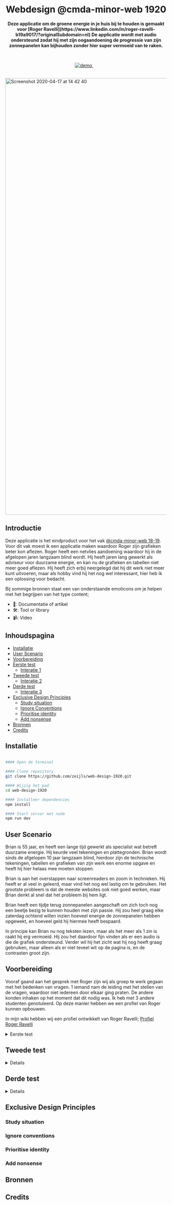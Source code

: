 <h1 align="center">Webdesign @cmda-minor-web 1920</h1>

<p align="center"><b>Deze applicatie om de groene energie in je huis bij te houden is gemaakt voor [Roger Ravelli](https://www.linkedin.com/in/roger-ravelli-b19a9017/?originalSubdomain=nl) De applicatie wordt met audio ondersteund zodat hij met zijn oogaandoening de progressie van zijn zonnepanelen kan bijhouden zonder hier super vermoeid van te raken. </b>
</p>

<br>

<p align="center">
  <a href="https://web-design-simone.herokuapp.com/">
    <img src="https://img.shields.io/badge/demo-LIVE-brightgreen.svg?style=flat-square" alt="demo">
  </a>
  &nbsp;&nbsp;&nbsp;
</p>

<br>

<img width="1361" alt="Screenshot 2020-04-17 at 14 42 40" src="https://user-images.githubusercontent.com/45422060/79570446-c0318f80-80b9-11ea-9a90-521d97b24524.png">

## Introductie

Deze applicatie is het eindproduct voor het vak [@cmda-minor-web 18-19](https://github.com/cmda-minor-web/browser-technologies-1819). Voor dit vak moest ik een applicatie maken waardoor Roger zijn grafieken beter kon aflezen. Roger heeft een netvlies aandoening waardoor hij in de afgelopen jaren langzaam blind wordt. Hij heeft jaren lang gewerkt als adviseur voor duurzame energie, en kan nu de grafieken en tabellen niet meer goed aflezen. Hij heeft zich erbij neergelegd dat hij dit werk niet meer kunt uitvoeren, maar als hobby vind hij het nog wel interessant, hier heb ik een oplossing voor bedacht.

Bij sommige bronnen staat een van onderstaande emoticons om je helpen met het begrijpen van het type content;

- 📖: Documentatie of artikel
- 🛠: Tool or library
- 📹: Video

## Inhoudspagina

- [Installatie](#Installatie)
- [User Scenario](#User-Scenario)
- [Voorbereiding](#Voorbereiding)
- [Eerste test](#Eerste-test)
  - [Interatie 1](#Iteratie-1)
- [Tweede test](#Tweede-test)
  - [Interatie 2](#Iteratie-2)
- [Derde test](#Derde-test)
  - [Interatie 3](#Iteratie-3)
- [Exclusive Design Principles](#Exclusive-Design-Principles)
  - [Study situation](#Study-situation)
  - [Ignore Conventions](#Ignore-conventions)
  - [Prioritise identity](#Prioritise-identity)
  - [Add nonsense](#Add-nonsense)
- [Bronnen](#Bronnen)
- [Credits](#Credits)

## Installatie

```bash

#### Open de terminal

#### Clone repository
git clone https://github.com/zeijls/web-design-1920.git

#### Wijzig het pad
cd web-design-1920

#### Installeer dependencies
npm install

#### Start server met node
npm run dev
```

## User Scenario

Brian is 55 jaar, en heeft een lange tijd gewerkt als specialist wat betreft duurzame energie. Hij keurde veel tekeningen en plattegronden. Brian wordt sinds de afgelopen 10 jaar langzaam blind, hierdoor zijn de technische tekeningen, tabellen en grafieken van zijn werk een enorme opgave en heeft hij hier helaas mee moeten stoppen.

Brian is aan het overstappen naar screenreaders en zoom in technieken. Hij heeft er al veel in geleerd, maar vind het nog wel lastig om te gebruiken. Het grootste probleem is dat de meeste websites ook niet goed werken, maar Brian denkt al snel dat het probleem bij hem ligt.

Brian heeft een tijdje terug zonnepanelen aangeschaft om zich toch nog een beetje bezig te kunnen houden met zijn passie. Hij zou heel graag elke zaterdag ochtend willen inzien hoeveel energie de zonnepanelen hebben opgewekt, en hoeveel geld hij hiermee heeft bespaard.

In principe kan Brian nu nog teksten lezen, maar als het meer als 1 zin is raakt hij erg vermoeid. Hij zou het daardoor fijn vinden als er een audio is die de grafiek ondersteund. Verder wil hij het zicht wat hij nog heeft graag gebruiken, maar alleen als er niet teveel wit op de pagina is, en de contrasten groot zijn.

## Voorbereiding

Vooraf gaand aan het gesprek met Roger zijn wij als groep te werk gegaan met het bedenken van vragen. 1 iemand nam de leiding met het stellen van de vragen, waardoor niet iedereen door elkaar ging praten. De andere konden inhaken op het moment dat dit nodig was. Ik heb met 3 andere studenten genotuleerd. Op deze manier hebben we een profiel van Roger kunnen opbouwen.

In mijn wiki hebben wij een profiel ontwikkelt van Roger Ravelli;
[Profiel Roger Ravelli](https://github.com/Zeijls/web-design-1920/wiki/Profiel-Roger-Ravelli)

<details> <summary>Eerste test</summary>

Dit gesprek was vooral om kennis te maken. In dit gesprek wilde ik er achter komen welke karaktereigenschappen Roger heeft, wat zijn hobbies zijn en wat hij het meest belangrijk vind. Ik vond het een hele bijzondere ervaring om met iemand zoals Roger te praten. Dit was de eerste keer dat ik zoiets mocht meemaken.

### Iteratie 1

[Test](https://www.youtube.com/watch?v=gb44xXou2Ds&feature=youtu.be)

</details>

## Tweede test

<details>

### Concept versie 1

Belangrijkste punten voor deze test;

- Is het kleurcontrast groot genoeg
- Is de audio op deze manier een meerwaarde voor de grafiek
- Zijn de verschillen in lijnen zo duidelijk?

Vragen achteraf

- Werkt dit zo voor u?
- Wat werkt niet, wat wel?
- Welke data lijkt u interessant om op deze manier te lezen
- Zijn de contrasten zo groot genoeg?
- In hoeverre is het voor u mogelijk om bepaalde letters op het toetsenbord te vinden.

De test ging verassend goed. Hij was heel positief over de demo. Hieronder zijn feedback:

- Lijnen zijn heel goed en duidelijk te volgen. Kleur contrast is goed.
- Eerste letter van een land intypen is heel goed te doen.
- Vind het lastig om de audio te stoppen, zou hier graag zelf invloed op willen hebben.
- Onderwerpen die ik interessant vind is duurzame energie, en dat de groei per jaar. Of Toegankelijkheidsscores van diensten en websites. (ten opzichten van de fossielen energie)

Naast mijn eigen test kwamen er bij de andere tests ook nog een aantal interessante punten naar voren

- Vind het fijn om de hele grafiek in beeld te hebben.
- Via supernova zet hij de websites die teveel wit hebben, om in darkmode. Dit is niet te zien via screensharing
- 1 zin is de max om te lezen, voordat Roger vermoeid raakt.
- Grafiek klikken werkt het beste, vergeleken met een screenreader of tab.
- Customised screenreader met eigen zinnen werkt super goed
- Houd van een samenvatting, beter voor de tabel of grafiek dan erna
- Zou fijn zijn als Roger de screenreader ook op pauze kunt zetten door een soort "Stop" commando
- Tabben ervaart hij als fijner dan screenreader, omdat hij dan zijn eigen tempo aan kunt geven

### Iteratie 2

<img width="1440" alt="Screenshot 2020-04-24 at 10 48 46" src="https://user-images.githubusercontent.com/45422060/80198718-c75c1e80-8620-11ea-8862-b1bcb75160e4.png">

</details>

## Derde test

<details>

Dit gesprek ging een stuk minder soepel, maar ik heb hier wel enorm veel van geleerd. Het was mijn niet gelukt om alle feedback van week 2 te verwerken in het concept. Ik baalde hier zo ontzettend van dat de test voor mij een beetje nutteloos voelde, en ik had hier niet zoveel voor voorbereid. Maar tot mijn verbazing heb ik enorm veel uit deze test kunnen halen. Belangrijke punten die uit de test naar voren zijn gekomen:

- De website ziet er op Roger zijn desktop heel anders uit doordat hij de zoom techniek gebruikt, en dit is niet zichbaar via de screenshare hoe de test werd afgenomen
- De kleurcontrasten zijn goed, hier hoeft niet meer voor getest te worden
- De grootte en afstand van buttons zijn prima.

Dit zijn punten over het concept, maar ik heb nog veel meer geleerd van het testen en zijn reactie op mij. Voor de testpersoon is het heel fijn als je de test begint met een inleiding, eerst een kort stukje over hoe het gaat (koetjes en kalfjes gesprek), vervolgens een kort stukje vertellen over wat we vorige week hadden gedaan en waar ik in de tussentijd aan heb gewerkt, het is logisch dat Roger niet van 10 verschillende studenten nog precies weet waar ze mee bezig zijn. Daarna even uitleggen wat ik graag zou willen dat hij doet, dus door de applicatie lopen, hardop denken en duidelijk maken dat als we onderweg fouten tegen komen dit een fout is van mij, en vooral niet aan hem ligt.

Na deze introductie kan de test beginnen, het is belangrijk om Roger een opdracht te geven of een vraag te stellen die hij uit de grafiek kan herleiden. Op het moment dat het stil valt, gewoon even laten gebeuren en niets voorzeggen.

Ik ben een heel stuk wijzer geworden van de laatste test. Vooral dat het niet extreem belangrijk is dat je hele concept klopt en voor de volle 100% werkt. Voor mij is het belangrijk dat ik er alsnog achter sta, en niet mijn ontwerp tijdens de test naar beneden haal. Als ik zie wat ik nu alsnog uit deze test heb kunnen halen, is dat genoeg om verder te gaan met de laatste iteratie. Als ik de test had uitgevoerd via bovenstaande beschrijving was dit nog een stuk meer geweest, maar daar heb ik nu van geleerd voor de volgende keer.

### Iteratie 3

Voor nu heb ik mij heel erg gefocust op welke kleuren een goed contrast hebben, welke plaatsing het beste is enzovoort. Voor nu wil ik mij gaan focussen op de data die Roger interessant vind en hoe dit een meerwaarde heeft voor hem.

- Data over progressie duurzame energie in zijn eigen huis
- Audio ondersteuning verwerken
- Inzoomen op 1 soort energie
- Natuurlijk effect verwerken door hem een intro te geven over het weer en de zonnepanelen
- Grapje toevoegen; Zodra hij 2 buttons te snel inklikt wordt hier een reactie op gegeven
- Onkey events toevoegen

</details>

## Exclusive Design Principles

### Study situation

### Ignore conventions

### Prioritise identity

### Add nonsense

## Bronnen

## Credits
